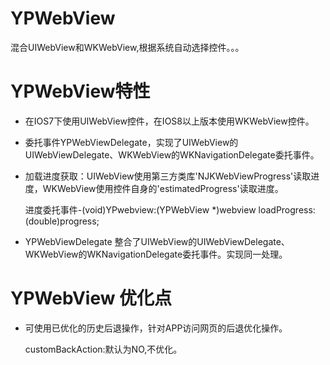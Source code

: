 # YPWebView
混合UIWebView和WKWebView,根据系统自动选择控件。。。

# YPWebView特性

  * 在IOS7下使用UIWebView控件，在IOS8以上版本使用WKWebView控件。
  
  * 委托事件YPWebViewDelegate，实现了UIWebView的UIWebViewDelegate、WKWebView的WKNavigationDelegate委托事件。
  
  * 加载进度获取：UIWebView使用第三方类库'NJKWebViewProgress'读取进度，WKWebView使用控件自身的'estimatedProgress'读取进度。
  
      进度委托事件-(void)YPwebview:(YPWebView *)webview loadProgress:(double)progress;

  * YPWebViewDelegate 整合了UIWebView的UIWebViewDelegate、WKWebView的WKNavigationDelegate委托事件。实现同一处理。
  
# YPWebView 优化点

  * 可使用已优化的历史后退操作，针对APP访问网页的后退优化操作。
  
      customBackAction:默认为NO,不优化。
  
